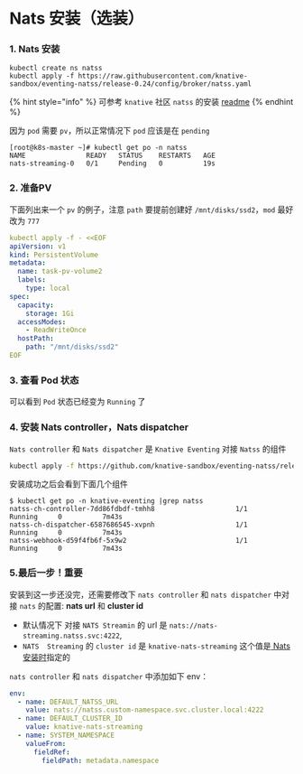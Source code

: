 # Nats 安装（选装）

### 1. Nats 安装

```text
kubectl create ns natss
kubectl apply -f https://raw.githubusercontent.com/knative-sandbox/eventing-natss/release-0.24/config/broker/natss.yaml
```

{% hint style="info" %}
可参考 `knative` 社区 `natss` 的安装 [readme](https://github.com/knative-sandbox/eventing-natss/blob/release-0.21/config/broker/README.md)
{% endhint %}

因为 `pod` 需要 `pv`，所以正常情况下 `pod` 应该是在 `pending`

```text
[root@k8s-master ~]# kubectl get po -n natss
NAME               READY   STATUS    RESTARTS   AGE
nats-streaming-0   0/1     Pending   0          19s
```

### 2. 准备PV

下面列出来一个 `pv` 的例子，注意 `path` 要提前创建好 `/mnt/disks/ssd2`，`mod` 最好改为 `777`

```yaml
kubectl apply -f - <<EOF
apiVersion: v1
kind: PersistentVolume
metadata:
  name: task-pv-volume2
  labels:
    type: local
spec:
  capacity:
    storage: 1Gi
  accessModes:
    - ReadWriteOnce
  hostPath:
    path: "/mnt/disks/ssd2"
EOF
```

### 3. 查看 Pod 状态

可以看到 `Pod` 状态已经变为 `Running` 了

### 4. 安装 Nats controller，Nats dispatcher

`Nats controller` 和 `Nats dispatcher` 是  `Knative Eventing` 对接 `Natss` 的组件

```bash
kubectl apply -f https://github.com/knative-sandbox/eventing-natss/releases/download/v0.23.0/eventing-natss.yaml
```

安装成功之后会看到下面几个组件

```text
$ kubectl get po -n knative-eventing |grep natss
natss-ch-controller-7dd86fdbdf-tmhh8                    1/1     Running     0          7m43s
natss-ch-dispatcher-6587686545-xvpnh                    1/1     Running     0          7m43s
natss-webhook-d59f4fb6f-5x9w2                           1/1     Running     0          7m43s
```

### 5.最后一步！重要

安装到这一步还没完，还需要修改下 `nats controller` 和 `nats dispatcher` 中对接 `nats` 的配置: **nats url** 和 **cluster id**

* 默认情况下 对接 `NATS Streamin` 的 url 是  `nats://nats-streaming.natss.svc:4222`, 
* `NATS  Streaming` 的 `cluster id` 是 `knative-nats-streaming`           这个值是[ Nats 安装时](https://github.com/knative-sandbox/eventing-natss/blob/main/config/broker/natss.yaml#L74)指定的

`nats controller`   和  `nats dispatcher` 中添加如下 env：

```yaml
env:
  - name: DEFAULT_NATSS_URL
    value: nats://natss.custom-namespace.svc.cluster.local:4222
  - name: DEFAULT_CLUSTER_ID
    value: knative-nats-streaming
  - name: SYSTEM_NAMESPACE
    valueFrom:
      fieldRef:
        fieldPath: metadata.namespace
```

